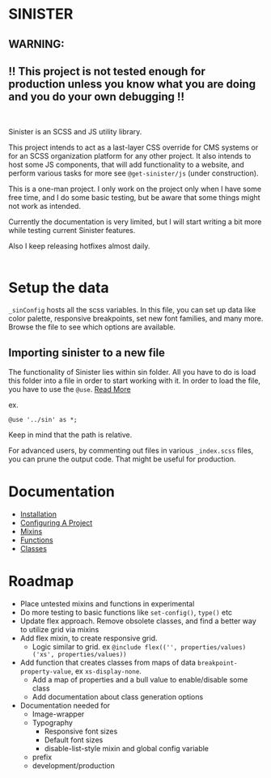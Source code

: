 # SINISTER

## WARNING:

## !! This project is not tested enough for production unless you know what you are doing and you do your own debugging !!

<br>

Sinister is an SCSS and JS utility library.

This project intends to act as a last-layer CSS override for CMS systems or for an SCSS organization platform for any other project. It also intends to host some JS components, that will add functionality to a website, and perform various tasks for more see `@get-sinister/js` (under construction).

This is a one-man project. I only work on the project only when I have some free time, and I do some basic testing, but be aware that some things might not work as intended.

Currently the documentation is very limited, but I will start writing a bit more while testing current Sinister features.

Also I keep releasing hotfixes almost daily.
<br><br>

# Setup the data

`_sinConfig` hosts all the scss variables. In this file, you can set up data like color palette, responsive breakpoints, set new font families, and many more. Browse the file to see which options are available.

## Importing sinister to a new file

The functionality of Sinister lies within sin folder. All you have to do is load this folder into a file in order to start working with it. In order to load the file, you have to use the `@use`. [Read More](https://sass-lang.com/documentation/at-rules/use)

ex.

```
@use '../sin' as *;

```

Keep in mind that the path is relative.

For advanced users, by commenting out files in various `_index.scss` files, you can prune the output code. That might be useful for production.

# Documentation

- [Installation](https://github.com/TheoKondak/Sinister/blob/sin060/scss/documentation/classes.md?plain=1)
- [Configuring A Project](https://github.com/TheoKondak/Sinister/blob/sin060/scss/documentation/classes.md?plain=1)
- [Mixins](https://github.com/TheoKondak/Sinister/blob/sin060/scss/documentation/classes.md?plain=1)
- [Functions](https://github.com/TheoKondak/Sinister/blob/sin060/scss/documentation/functions.md?plain=1)
- [Classes](https://github.com/TheoKondak/Sinister/blob/sin060/scss/documentation/classes.md?plain=1)

# Roadmap

- Place untested mixins and functions in experimental
- Do more testing to basic functions like `set-config()`, `type()` etc
- Update flex approach. Remove obsolete classes, and find a better way to utilize grid via mixins
- Add flex mixin, to create responsive grid.
  - Logic similar to grid. ex `@include flex(('', properties/values)('xs', properties/values))`
- Add function that creates classes from maps of data `breakpoint-property-value`, ex `xs-display-none`.
  - Add a map of properties and a bull value to enable/disable some class
  - Add documentation about class generation options
- Documentation needed for
  - Image-wrapper
  - Typography
    - Responsive font sizes
    - Default font sizes
    - disable-list-style mixin and global config variable
  - prefix
  - development/production

##

```

```
